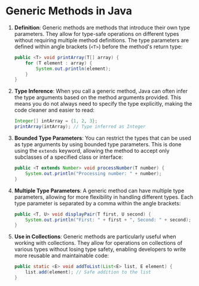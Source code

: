 
# Generic Methods in Java

1. **Definition**: Generic methods are methods that introduce their own type parameters. They allow for type-safe operations on different types without requiring multiple method definitions. The type parameters are defined within angle brackets (`<T>`) before the method's return type:
   ```java
   public <T> void printArray(T[] array) {
       for (T element : array) {
           System.out.println(element);
       }
   }
   ```

2. **Type Inference**: When you call a generic method, Java can often infer the type arguments based on the method arguments provided. This means you do not always need to specify the type explicitly, making the code cleaner and easier to read:
   ```java
   Integer[] intArray = {1, 2, 3};
   printArray(intArray); // Type inferred as Integer
   ```

3. **Bounded Type Parameters**: You can restrict the types that can be used as type arguments by using bounded type parameters. This is done using the `extends` keyword, allowing the method to accept only subclasses of a specified class or interface:
   ```java
   public <T extends Number> void processNumber(T number) {
       System.out.println("Processing number: " + number);
   }
   ```

4. **Multiple Type Parameters**: A generic method can have multiple type parameters, allowing for more flexibility in handling different types. Each type parameter is separated by a comma within the angle brackets:
   ```java
   public <T, U> void displayPair(T first, U second) {
       System.out.println("First: " + first + ", Second: " + second);
   }
   ```

5. **Use in Collections**: Generic methods are particularly useful when working with collections. They allow for operations on collections of various types without losing type safety, enabling developers to write more reusable and maintainable code:
   ```java
   public static <E> void addToList(List<E> list, E element) {
       list.add(element); // Safe addition to the list
   }
   ```
